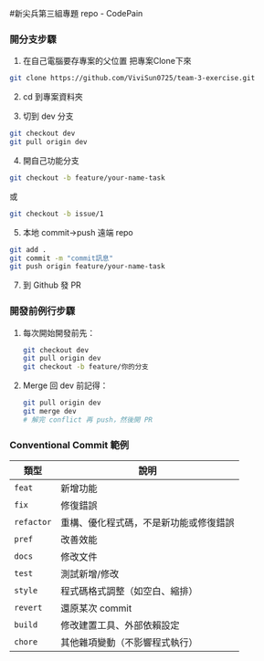 #新尖兵第三組專題 repo - CodePain

### 開分支步驟

1. 在自己電腦要存專案的父位置 把專案Clone下來

```bash
git clone https://github.com/ViviSun0725/team-3-exercise.git
```

2. cd 到專案資料夾

3. 切到 dev 分支

```bash
git checkout dev
git pull origin dev
```

4. 開自己功能分支

```bash
git checkout -b feature/your-name-task
```

或

```bash
git checkout -b issue/1
```



5. 本地 commit→push 遠端 repo

```bash
git add .
git commit -m "commit訊息"
git push origin feature/your-name-task
```

7. 到 Github 發 PR

### 開發前例行步驟

1. 每次開始開發前先：

   ```bash
   git checkout dev
   git pull origin dev
   git checkout -b feature/你的分支
   ```

2. Merge 回 dev 前記得：

   ```bash
   git pull origin dev
   git merge dev
   # 解完 conflict 再 push，然後開 PR
   ```

### Conventional Commit 範例

| 類型       | 說明                                   |
| ---------- | -------------------------------------- |
| `feat`     | 新增功能                               |
| `fix`      | 修復錯誤                               |
| `refactor` | 重構、優化程式碼，不是新功能或修復錯誤 |
| `pref`     | 改善效能                               |
| `docs`     | 修改文件                               |
| `test`     | 測試新增/修改                          |
| `style`    | 程式碼格式調整（如空白、縮排）         |
| `revert`   | 還原某次 commit                        |
| `build`    | 修改建置工具、外部依賴設定             |
| `chore`    | 其他雜項變動（不影響程式執行）         |
